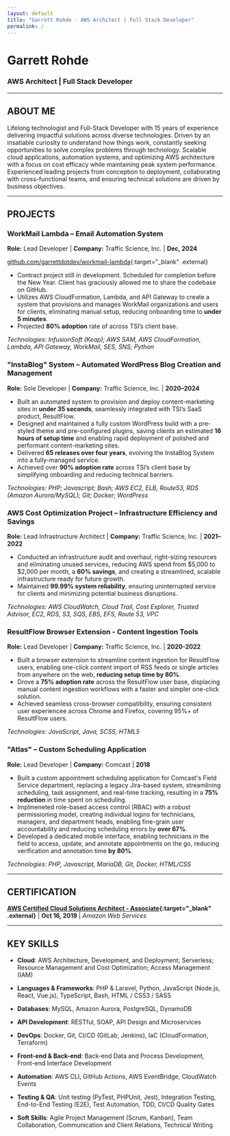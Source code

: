 ```yaml
---
layout: default
title: "Garrett Rohde - AWS Architect | Full Stack Developer"
permalink: /
---
```


# Garrett Rohde

### AWS Architect | Full Stack Developer    

---

## ABOUT ME

Lifelong technologist and Full-Stack Developer with 15 years of experience delivering impactful solutions across diverse technologies. Driven by an insatiable curiosity to understand how things work, constantly seeking opportunities to solve complex problems through technology. Scalable cloud applications, automation systems, and optimizing AWS architecture with a focus on cost efficacy while maintaining peak system performance. Experienced leading projects from conception to deployment, collaborating with cross-functional teams, and ensuring technical solutions are driven by business objectives.

---

## PROJECTS

### WorkMail Lambda – Email Automation System

**Role:** Lead Developer | **Company:** Traffic Science, Inc. | **Dec, 2024**

[github.com/garrettdotdev/workmail-lambda](https://github.com/garrettdotdev/workmail-lambda){:target="_blank" .external}

- Contract project still in development. Scheduled for completion before the New Year. Client has graciously allowed me to share the codebase on GitHub.
- Utilizes AWS CloudFormation, Lambda, and API Gateway to create a system that provisions and manages WorkMail organizations and users for clients, eliminating manual setup, reducing onboarding time to **under 5 minutes**.
- Projected **80% adoption** rate of across TSI’s client base.

*Technologies: InfusionSoft (Keap); AWS SAM, AWS CloudFormation, Lambda, API Gateway, WorkMail, SES, SNS; Python*

### "InstaBlog" System – Automated WordPress Blog Creation and Management

**Role:** Sole Developer | **Company:** Traffic Science, Inc. | **2020–2024**

- Built an automated system to provision and deploy content-marketing sites in **under 35 seconds**, seamlessly integrated with TSI’s SaaS product, ResultFlow.
- Designed and maintained a fully custom WordPress build with a pre-styled theme and pre-configured plugins, saving clients an estimated **16 hours of setup time** and enabling rapid deployment of polished and performant content-marketing sites.
- Delivered **65 releases over four years**, evolving the InstaBlog System into a fully-managed service.
- Achieved over **90% adoption rate** across TSI’s client base by simplifying onboarding and reducing technical barriers.

*Technologies: PHP; Javascript; Bash; AWS EC2, ELB, Route53, RDS (Amazon Aurora/MySQL); Git; Docker; WordPress*

### AWS Cost Optimization Project – Infrastructure Efficiency and Savings

**Role:** Lead Infrastructure Architect | **Company:** Traffic Science, Inc. | **2021–2022**

- Conducted an infrastructure audit and overhaul, right-sizing resources and eliminating unused services, reducing AWS spend from $5,000 to $2,000 per month, a **60% savings**, and creating a streamlined, scalable infrastructure ready for future growth.
- Maintained **99.99% system reliability**, ensuring uninterrupted service for clients and minimizing potential business disruptions.

*Technologies: AWS CloudWatch, Cloud Trail, Cost Explorer, Trusted Advisor, EC2, RDS, S3, SQS, EBS, EFS, Route 53, VPC*

### ResultFlow Browser Extension - Content Ingestion Tools

**Role:** Lead Developer | **Company:** Traffic Science, Inc. | **2020-2022**

- Built a browser extension to streamline content ingestion for ResultFlow users, enabling one-click content import of RSS feeds or single articles from anywhere on the web, **reducing setup time by 80%**.
- Drove a **75% adoption rate** across the ResultFlow user base, displacing manual content ingestion workflows with a faster and simpler one-click solution.
- Achieved seamless cross-browser compatibility, ensuring consistent user experiencee across Chrome and Firefox, covering 95%+ of ResultFlow users.

*Technologies: JavaScript, Java, SCSS, HTML5*

### "Atlas" – Custom Scheduling Application

**Role:** Lead Developer | **Company:** Comcast | **2018**

- Built a custom appointment scheduling application for Comcast's Field Service department, replacing a legacy Jira-based system, streamlining scheduling, task assignment, and real-time tracking, resulting in a **75% reduction** in time spent on scheduling.
- Implmeneted role-based access control (RBAC) with a robust permissioning model, creating individual logins for technicians, managers, and department heads, enabling fine-grain user accountability and reducing scheduling errors by **over 67%**.
- Developed a dedicated mobile interface, enabling technicians in the field to access, update, and annotate appointments on the go, reducing verification and annotation time **by 80%**.

*Technologies: PHP, Javascript, MariaDB, Git, Docker, HTML/CSS*

---

## CERTIFICATION

**[AWS Certified Cloud Solutions Architect - Associate](https://cp.certmetrics.com/amazon/en/public/verify/credential/LSJNYXR2E241QFCG){:target="_blank" .external}** \| **Oct 16, 2019** \| *Amazon Web Services*

---

## KEY SKILLS

- **Cloud**: AWS Architecture, Development, and Deployment; Serverless; Resource Management and Cost Optimization; Access Management (IAM)

- **Languages & Frameworks**: PHP & Laravel, Python, JavaScript (Node.js, React, Vue.js), TypeScript, Bash, HTML / CSS3 / SASS

- **Databases**: MySQL, Amazon Aurora, PostgreSQL, DynamoDB

- **API Development**: RESTful, SOAP, API Design and Microservices

- **DevOps**: Docker, Git, CI/CD (GitLab, Jenkins), IaC (CloudFormation, Terraform)

- **Front-end & Back-end**: Back-end Data and Process Development, Front-end Interface Development

- **Automation**: AWS CLI, GitHub Actions, AWS EventBridge, CloudWatch Events

- **Testing & QA**: Unit testing (PyTest, PHPUnit, Jest), Integration Testing, End-to-End Testing (E2E), Test Automation, TDD, CI/CD Quality Gates

- **Soft Skills**: Agile Project Management (Scrum, Kanban), Team Collaboration, Communication and Client Relations, Technical Writing
